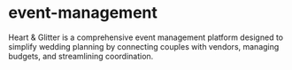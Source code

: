 # event-management
Heart &amp; Glitter is a comprehensive event management platform designed to simplify wedding planning by connecting couples with vendors, managing budgets, and streamlining coordination.
